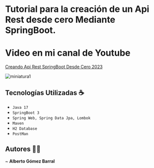 # Tutorial para la creación de un Api Rest desde cero Mediante SpringBoot.


# Video en mi canal de Youtube
[Creando Api Rest SpringBoot Desde Cero 2023](https://www.youtube.com/watch?v=ZAihuCFp5-A)

![miniatura1](https://github.com/albertoGomezB/SpringBoot-Rest-Api/assets/99688181/188bcc17-89fe-4e9d-a560-f86a758d9257)

  ## Tecnologías Utilizadas ☕

  - `Java 17`
  - `SpringBoot 3`
  - `Spring Web, Spring Data Jpa, Lombok`
  - `Maven`
  - `H2 Database`
  - `PostMan`

## Autores 🧙‍♂️

 ~ **Alberto Gómez Barral**




